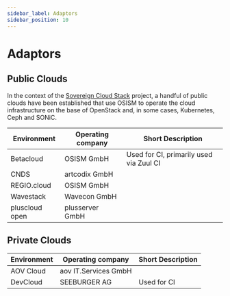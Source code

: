 ```yaml
---
sidebar_label: Adaptors
sidebar_position: 10
---
```

# Adaptors

## Public Clouds

In the context of the [Sovereign Cloud Stack](https://scs.community) project, a handful
of public clouds have been established that use OSISM to operate the cloud infrastructure
on the base of OpenStack and, in some cases, Kubernetes, Ceph and SONiC.

| Environment    | Operating company    | Short Description                       |
|----------------|----------------------|-----------------------------------------|
| Betacloud      | OSISM GmbH           | Used for CI, primarily used via Zuul CI |
| CNDS           | artcodix GmbH        |                                         |
| REGIO.cloud    | OSISM GmbH           |                                         |
| Wavestack      | Wavecon GmbH         |                                         |
| pluscloud open | plusserver GmbH      |                                         |

## Private Clouds

| Environment    | Operating company    | Short Description                       |
|----------------|----------------------|-----------------------------------------|
| AOV Cloud      | aov IT.Services GmbH |                                         |
| DevCloud       | SEEBURGER AG         | Used for CI                             |

